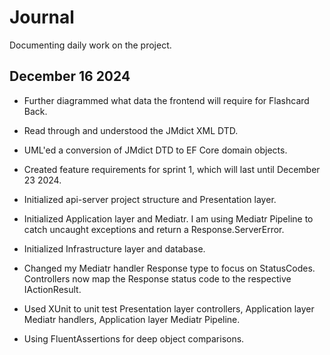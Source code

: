 # Journal

Documenting daily work on the project.

## December 16 2024

- Further diagrammed what data the frontend will require for Flashcard Back.

- Read through and understood the JMdict XML DTD.

- UML'ed a conversion of JMdict DTD to EF Core domain objects.

- Created feature requirements for sprint 1, which will last until December 23 2024.

- Initialized api-server project structure and Presentation layer.

- Initialized Application layer and Mediatr. I am using Mediatr Pipeline to catch uncaught exceptions and return a Response.ServerError.

- Initialized Infrastructure layer and database.

- Changed my Mediatr handler Response type to focus on StatusCodes. Controllers now map the Response status code to the respective IActionResult.

- Used XUnit to unit test Presentation layer controllers, Application layer Mediatr handlers, Application layer Mediatr Pipeline.

- Using FluentAssertions for deep object comparisons.